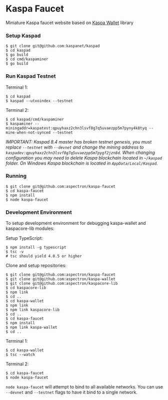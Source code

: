 # Kaspa Faucet

Miniature Kaspa faucet website based on [Kaspa Wallet](https://github.com/aspectron/kaspa-wallet) library

### Setup Kaspad

    $ git clone git@github.com:kaspanet/kaspad
    $ cd kaspad
    $ go build
    $ cd cmd/kaspaminer
    $ go build

### Run Kaspad Testnet
Terminal 1: 

    $ cd kaspad
    $ kaspad --utxoindex --testnet


Terminal 2: 

    $ cd kaspad/cmd/kaspaminer
    $ kaspaminer --miningaddr=kaspatest:qpuyhaxz2chn3lsvf8g7q5uvaezpp5m7pyny4k8tyq --mine-when-not-synced --testnet

*IMPORTANT: Kaspad 8.4 master has broken testnet genesis, you must replace `--testnet` with `--devnet` and change the mining address to `kaspadev:qpuyhaxz2chn3lsvf8g7q5uvaezpp5m7pygf2jzn8d`.*
*When changing configuration you may need to delete Kaspa blockchain located in `~/kaspad` folder. On Windows Kaspa blockchain is located in `AppData/Local/Kaspad`.*


### Running

    $ git clone git@github.com:aspectron/kaspa-faucet
    $ cd kaspa-faucet
    $ npm install
    $ node kaspa-faucet


### Development Environment

To setup development environment for debugging kaspa-wallet and kaspacore-lib modules:

Setup TypeScript:

    $ npm install -g typescript
    $ tsc -v
    # tsc should yield 4.0.5 or higher

Clone and setup repositories:

    $ git clone git@github.com:aspectron/kaspa-faucet
    $ git clone git@github.com:aspectron/kaspa-wallet
    $ git clone git@github.com:aspectron/kaspacore-lib
    $ cd kaspacore-lib
    $ npm link
    $ cd ..
    $ cd kaspa-wallet
    $ npm link
    $ npm link kaspacore-lib
    $ cd ..
    $ cd kaspa-faucet
    $ npm install
    $ npm link kaspa-wallet
    $ cd ..

Terminal 1:

    $ cd kaspa-wallet
    $ tsc --watch

Terminal 2:

    $ cd kaspa-faucet
    $ node kaspa-faucet
    
`node kaspa-faucet` will attempt to bind to all available networks. You can use `--devnet` and `--testnet` flags to have it bind to a single network.



